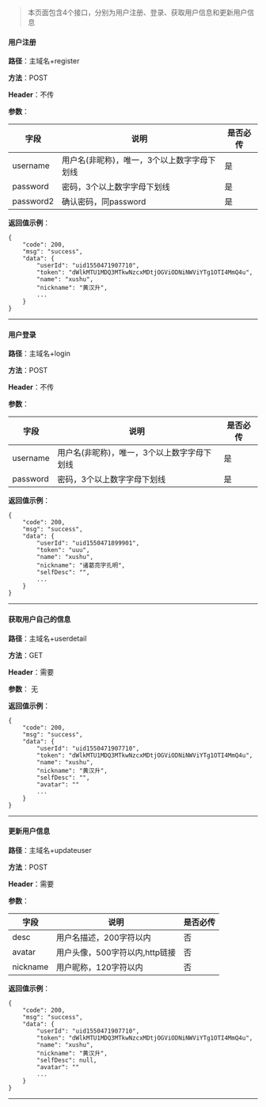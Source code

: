 
>本页面包含4个接口，分别为用户注册、登录、获取用户信息和更新用户信息

#### 用户注册

**路径**：主域名+register

**方法**：POST

**Header**：不传

**参数**：

字段  | 说明 | 是否必传
---|---|---
username | 用户名(非昵称)，唯一，3个以上数字字母下划线|是
password | 密码，3个以上数字字母下划线|是
password2 | 确认密码，同password|是

**返回值示例**：
```
{
    "code": 200,
    "msg": "success",
    "data": {
        "userId": "uid1550471907710",
        "token": "dWlkMTU1MDQ3MTkwNzcxMDtjOGViODNiNWViYTg1OTI4MmQ4u",
        "name": "xushu",
        "nickname": "黄汉升",
        ...
    }
}
```

---

#### 用户登录

**路径**：主域名+login

**方法**：POST

**Header**：不传

**参数**：

字段  | 说明 | 是否必传
---|---|---
username | 用户名(非昵称)，唯一，3个以上数字字母下划线|是
password | 密码，3个以上数字字母下划线|是

**返回值示例**：
```
{
    "code": 200,
    "msg": "success",
    "data": {
        "userId": "uid1550471899901",
        "token": "uuu",
        "name": "xushu",
        "nickname": "诸葛亮字孔明",
        "selfDesc": "",
        ...
    }
}
```

---

#### 获取用户自己的信息

**路径**：主域名+userdetail

**方法**：GET

**Header**：需要

**参数**：
无

**返回值示例**：
```
{
    "code": 200,
    "msg": "success",
    "data": {
        "userId": "uid1550471907710",
        "token": "dWlkMTU1MDQ3MTkwNzcxMDtjOGViODNiNWViYTg1OTI4MmQ4u",
        "name": "xushu",
        "nickname": "黄汉升",
        "selfDesc": "",
        "avatar": ""
        ...
    }
}
```

---


#### 更新用户信息

**路径**：主域名+updateuser

**方法**：POST

**Header**：需要

**参数**：


字段  | 说明 | 是否必传
---|---|---
desc | 用户名描述，200字符以内|否
avatar | 用户头像，500字符以内,http链接|否
nickname | 用户昵称，120字符以内|否

**返回值示例**：
```
{
    "code": 200,
    "msg": "success",
    "data": {
        "userId": "uid1550471907710",
        "token": "dWlkMTU1MDQ3MTkwNzcxMDtjOGViODNiNWViYTg1OTI4MmQ4u",
        "name": "xushu",
        "nickname": "黄汉升",
        "selfDesc": null,
        "avatar": ""
        ...
    }
}
```

---






